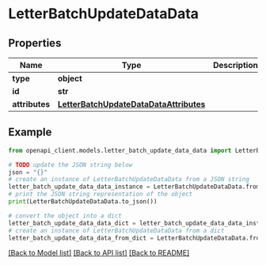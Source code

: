 # LetterBatchUpdateDataData


## Properties

Name | Type | Description | Notes
------------ | ------------- | ------------- | -------------
**type** | **object** |  | [optional]
**id** | **str** |  | [optional]
**attributes** | [**LetterBatchUpdateDataDataAttributes**](LetterBatchUpdateDataDataAttributes.md) |  | [optional]

## Example

```python
from openapi_client.models.letter_batch_update_data_data import LetterBatchUpdateDataData

# TODO update the JSON string below
json = "{}"
# create an instance of LetterBatchUpdateDataData from a JSON string
letter_batch_update_data_data_instance = LetterBatchUpdateDataData.from_json(json)
# print the JSON string representation of the object
print(LetterBatchUpdateDataData.to_json())

# convert the object into a dict
letter_batch_update_data_data_dict = letter_batch_update_data_data_instance.to_dict()
# create an instance of LetterBatchUpdateDataData from a dict
letter_batch_update_data_data_from_dict = LetterBatchUpdateDataData.from_dict(letter_batch_update_data_data_dict)
```
[[Back to Model list]](../README.md#documentation-for-models) [[Back to API list]](../README.md#documentation-for-api-endpoints) [[Back to README]](../README.md)
